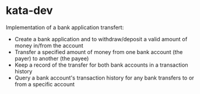 kata-dev
=======

Implementation of a bank application transfert:

- Create a bank application and to withdraw/deposit a valid amount of money in/from the account
- Transfer a specified amount of money from one bank account (the payer) to another (the payee)
- Keep a record of the transfer for both bank accounts in a transaction history
- Query a bank account's transaction history for any bank transfers to or from a specific account
